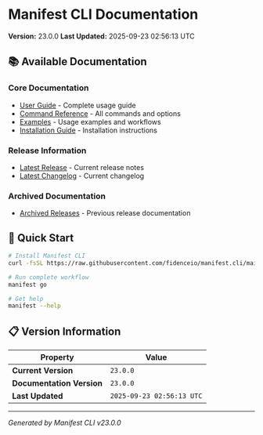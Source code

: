 # Manifest CLI Documentation

**Version:** 23.0.0
**Last Updated:** 2025-09-23 02:56:13 UTC

## 📚 Available Documentation

### Core Documentation
- [User Guide](USER_GUIDE.md) - Complete usage guide
- [Command Reference](COMMAND_REFERENCE.md) - All commands and options
- [Examples](EXAMPLES.md) - Usage examples and workflows
- [Installation Guide](INSTALLATION.md) - Installation instructions

### Release Information
- [Latest Release](RELEASE_v23.0.0.md) - Current release notes
- [Latest Changelog](CHANGELOG_v23.0.0.md) - Current changelog

### Archived Documentation
- [Archived Releases](zArchive/) - Previous release documentation

## 🚀 Quick Start

```bash
# Install Manifest CLI
curl -fsSL https://raw.githubusercontent.com/fidenceio/manifest.cli/main/install-cli.sh | bash

# Run complete workflow
manifest go

# Get help
manifest --help
```

## 📋 Version Information

| Property | Value |
|----------|-------|
| **Current Version** | `23.0.0` |
| **Documentation Version** | `23.0.0` |
| **Last Updated** | `2025-09-23 02:56:13 UTC` |

---
*Generated by Manifest CLI v23.0.0*
